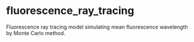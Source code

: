 # fluorescence_ray_tracing
Fluorescence ray tracing model simulating mean fluorescence wavelength by Monte Carlo method.
